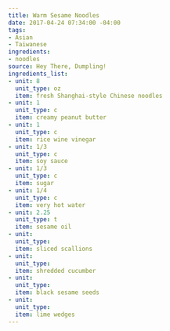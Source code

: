 ```yaml
---
title: Warm Sesame Noodles
date: 2017-04-24 07:34:00 -04:00
tags:
- Asian
- Taiwanese
ingredients:
- noodles
source: Hey There, Dumpling!
ingredients_list:
- unit: 8
  unit_type: oz
  item: fresh Shanghai-style Chinese noodles
- unit: 1
  unit_type: c
  item: creamy peanut butter
- unit: 1
  unit_type: c
  item: rice wine vinegar
- unit: 1/3
  unit_type: c
  item: soy sauce
- unit: 1/3
  unit_type: c
  item: sugar
- unit: 1/4
  unit_type: c
  item: very hot water
- unit: 2.25
  unit_type: t
  item: sesame oil
- unit: 
  unit_type: 
  item: sliced scallions
- unit: 
  unit_type: 
  item: shredded cucumber
- unit: 
  unit_type: 
  item: black sesame seeds
- unit: 
  unit_type: 
  item: lime wedges
---
```



